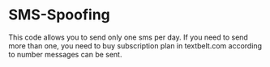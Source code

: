 # SMS-Spoofing
This code allows you to send only one sms per day. If you need to send more than one, you need to buy subscription plan in textbelt.com according to number messages can be sent.
